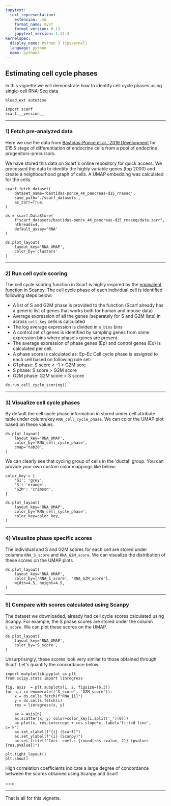 ```yaml
---
jupytext:
  text_representation:
    extension: .md
    format_name: myst
    format_version: 0.13
    jupytext_version: 1.11.4
kernelspec:
  display_name: Python 3 (ipykernel)
  language: python
  name: python3
---
```


## Estimating cell cycle phases

In this vignette we will demonstrate how to identify cell cycle phases using single-cell RNA-Seq data

```{code-cell} ipython3
%load_ext autotime

import scarf
scarf.__version__
```

---
### 1) Fetch pre-analyzed data

Here we use the data from [Bastidas-Ponce et al., 2019 Development](https://journals.biologists.com/dev/article/146/12/dev173849/19483/) for E15.5 stage of differentiation of endocrine cells from a pool of endocrine progenitors-precursors. 

We have stored this data on Scarf's online repository for quick access. We processed the data to identify the highly variable genes (top 2000) and create a neighbourhood graph of cells. A UMAP embedding was calculated for the cells. 

```{code-cell} ipython3
scarf.fetch_dataset(
    dataset_name='bastidas-ponce_4K_pancreas-d15_rnaseq',
    save_path='./scarf_datasets',
    as_zarr=True,
)
```

```{code-cell} ipython3
ds = scarf.DataStore(
    f"scarf_datasets/bastidas-ponce_4K_pancreas-d15_rnaseq/data.zarr",
    nthreads=4, 
    default_assay='RNA'
)
```

```{code-cell} ipython3
ds.plot_layout(
    layout_key='RNA_UMAP', 
    color_by='clusters'
)
```

---
### 2) Run cell cycle scoring

The cell cycle scoring function in Scarf is highly inspired by the [equivalent function](https://scanpy.readthedocs.io/en/stable/generated/scanpy.tl.score_genes_cell_cycle.html) in Scanpy. The cell cycle phase of each individual cell is identified following steps below:
- A list of S and G2M phase is provided to the function (Scarf already has a generic list of genes that works both for human and mouse data)
- Average expression of all the genes (separately for S and G2M lists) in across `cell_key` cells is calculated
- The log average expression is divided in `n_bins` bins
- A control set of genes is identified by sampling genes from same expression bins where phase's genes are
present.
- The average expression of phase genes (Ep) and control genes (Ec) is calculated per cell.
- A phase score is calculated as: Ep-Ec
Cell cycle phase is assigned to each cell based on following rule set:
- G1 phase: S score < -1 > G2M sore
- S phase: S score > G2M score
- G2M phase: G2M score > S score

```{code-cell} ipython3
ds.run_cell_cycle_scoring()
```

---
### 3) Visualize cell cycle phases

By default the cell cycle phase information in stored under cell attribute table under column/key `RNA_cell_cycle_phase`.
We can color the UMAP plot based on these values.

```{code-cell} ipython3
ds.plot_layout(
    layout_key='RNA_UMAP',
    color_by='RNA_cell_cycle_phase',
    cmap='tab20',
)
```

We can clearly see that cycling group of cells in the 'ductal' group. You can provide your own custom color mappings like below:

```{code-cell} ipython3
color_key = {
    'G1': 'grey',
    'S': 'orange',
    'G2M': 'crimson',
}

ds.plot_layout(
    layout_key='RNA_UMAP',
    color_by='RNA_cell_cycle_phase',
    color_key=color_key,
)
```

---
### 4) Visualize phase specific scores

The individual and S and G2M scores for each cell are stored under columns `RNA_S_score` and `RNA_G2M_score`. We can visualize the distribution of these scores on the UMAP plots

```{code-cell} ipython3
ds.plot_layout(
    layout_key='RNA_UMAP',
    color_by=['RNA_S_score', 'RNA_G2M_score'],
    width=4.5, height=4.5,
)
```

---
### 5) Compare with scores calculated using Scanpy

The dataset we downloaded, already had cell cycle scores calculated using Scanpy. For example, the S phase scores are stored under the column `S_score`. We can plot these scores on the UMAP.

```{code-cell} ipython3
ds.plot_layout(
    layout_key='RNA_UMAP',
    color_by='S_score',
)
```

Unsurprisingly, these scores look very similar to those obtained through Scarf. Let's quantify the concordance below

```{code-cell} ipython3
import matplotlib.pyplot as plt
from scipy.stats import linregress

fig, axis  = plt.subplots(1, 2, figsize=(6,3))
for n,i in enumerate(['S_score', 'G2M_score']):
    x = ds.cells.fetch(f"RNA_{i}")
    y = ds.cells.fetch(i)
    res = linregress(x, y)
    
    ax = axis[n]
    ax.scatter(x, y, color=color_key[i.split('_')[0]])
    ax.plot(x, res.intercept + res.slope*x, label='fitted line', c='k')
    ax.set_xlabel(f"{i} (Scarf)")
    ax.set_ylabel(f"{i} (Scanpy)")
    ax.set_title(f"Corr. coef.: {round(res.rvalue, 2)} (pvalue: {res.pvalue})")

plt.tight_layout()
plt.show()
```

High correlation coefficients indicate a large degree of concordance between the scores obtained using Scanpy and Scarf

+++

---
That is all for this vignette.
